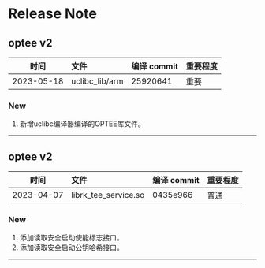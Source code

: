 # Release Note

## optee v2

| 时间       | 文件           | 编译 commit | 重要程度 |
| ---------- | :------------- | ----------- | -------- |
| 2023-05-18 | uclibc_lib/arm | 25920641    | 重要     |

### New

1. 新增uclibc编译器编译的OPTEE库文件。

---

## optee v2

| 时间       | 文件                 | 编译 commit | 重要程度 |
| ---------- | :------------------- | ----------- | -------- |
| 2023-04-07 | librk_tee_service.so | 0435e966    | 普通     |

### New

1. 添加读取安全启动使能标志接口。
2. 添加读取安全启动公钥哈希接口。

---
